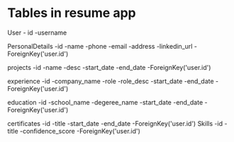 # Tables in resume app

User 
    - id
    -username

PersonalDetails
    -id
    -name
    -phone
    -email
    -address
    -linkedin_url
    -ForeignKey('user.id')

projects
    -id
    -name
    -desc
    -start_date
    -end_date
    -ForeignKey('user.id')

experience
    -id
    -company_name
    -role
    -role_desc
    -start_date
    -end_date
    -ForeignKey('user.id')

education
    -id
    -school_name
    -degeree_name
    -start_date
    -end_date
    -ForeignKey('user.id')

certificates
    -id
    -title
    -start_date
    -end_date
    -ForeignKey('user.id')
Skills
    -id
    -title
    -confidence_score
    -ForeignKey('user.id')
